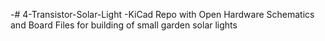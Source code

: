 -# 4-Transistor-Solar-Light
-KiCad Repo with Open Hardware Schematics and Board Files for building of small garden solar lights
